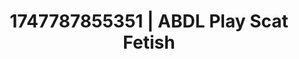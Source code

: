 ---
categories:
- Sneaker fetish
- MILF
- Gothic romance
- Intimate rituals
- Hog tying
image: /assets/images/1747787855351.jpg
layout: post
seo:
  description: Featured content with premium Scat Fetish, ABDL Play. HD images available.
  keywords: Scat Fetish, ABDL Play
  og_image: /assets/images/1747787855351.jpg
  schema_type: VisualArtwork
tags:
- ABDL Play
- Scat Fetish
- '#1747787855351'
title: 1747787855351 | ABDL Play Scat Fetish
---